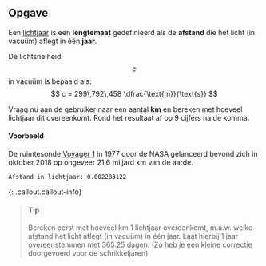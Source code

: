 ## Opgave

Een <a href='https://nl.wikipedia.org/wiki/Lichtjaar' target='_blanc'>lichtjaar</a> is een **lengtemaat** gedefinieerd als de **afstand** die het licht (in vacuüm) aflegt in één **jaar**.

De lichtsnelheid $$c$$ in vacuüm is bepaald als:
$$
c = 299\,792\,458 \dfrac{\text{m}}{\text{s}}
$$

Vraag nu aan de gebruiker naar een aantal **km** en bereken met hoeveel lichtjaar dit overeenkomt. Rond het resultaat af op 9 cijfers na de komma.

#### Voorbeeld
De ruimtesonde <a href='https://nl.wikipedia.org/wiki/Voyager_1' target='_blanc'>Voyager 1</a> in 1977 door de NASA gelanceerd bevond zich in oktober 2018 op ongeveer 21,6 miljard km van de aarde.

```
Afstand in lichtjaar: 0.002283122
```

{: .callout.callout-info}
> #### Tip
> Bereken eerst met hoeveel km 1 lichtjaar overeenkomt, m.a.w. welke afstand het licht aflegt (in vacuüm) in één jaar. Laat hierbij 1 jaar overeenstemmen met 365.25 dagen. (Zo heb je een kleine correctie doorgevoerd voor de schrikkeljaren)